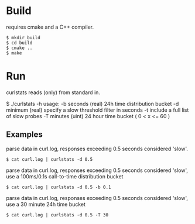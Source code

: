 # Build

requires cmake and a C++ compiler.

```
$ mkdir build
$ cd build
$ cmake ..
$ make
```

# Run

curlstats reads (only) from standard in.

$ ./curlstats -h
usage:
  -b seconds
     (real) 24h time distribution bucket
  -d minimum
     (real) specify a slow threshold filter in seconds
  -t
     include a full list of slow probes
  -T minutes
     (uint) 24 hour time bucket ( 0 < x <= 60 )


## Examples

parse data in curl.log, responses exceeding 0.5 seconds considered 'slow'.

```
$ cat curl.log | curlstats -d 0.5
```

parse data in curl.log, responses exceeding 0.5 seconds considered 'slow', use a 100ms/0.1s call-to-time distribution
bucket

```
$ cat curl.log | curlstats -d 0.5 -b 0.1
```

parse data in curl.log, responses exceeding 0.5 seconds considered 'slow', use a 30 minute 24h time bucket

```
$ cat curl.log | curlstats -d 0.5 -T 30
```
